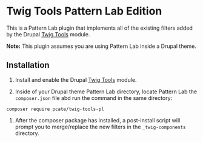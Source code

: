 # Twig Tools Pattern Lab Edition

This is a Pattern Lab plugin that implements all of the existing filters added by the Drupal [Twig Tools](https://www.drupal.org/project/twig_tools) module.

**Note:** This plugin assumes you are using Pattern Lab inside a Drupal theme.

## Installation

1. Install and enable the Drupal [Twig Tools](https://www.drupal.org/project/twig_tools) module.

1. Inside of your Drupal theme Pattern Lab directory, locate Pattern Lab the `composer.json` file abd run the command in the same directory:

```shell
composer require pcate/twig-tools-pl
```

1. After the composer package has installed, a post-install script will prompt you to merge/replace the new filters in the `_twig-components` directory.
